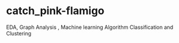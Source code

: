 # catch_pink-flamigo
EDA, Graph Analysis , Machine learning Algorithm Classification and Clustering 
